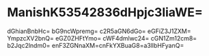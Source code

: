 # ManishK53542836dHpjc3liaWE=
dGhianBnbHc=
bG9ncWpremg=
c2R5aGN6dGo=
eGFiZ3J1ZXM=
YmpzcXV2bnQ=
eGZ0ZHFtYmo=
cWF4dmlwc24=
cGN1Zm12cm8=
b2Jqc2lndm0=
enF3ZGNnaXM=cnFkYXBuaG8=a3llbHFyanQ=
